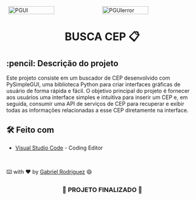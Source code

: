 

<div style="display: flex; justify-content: center;">
    <img src="https://github.com/gabrielVrodriguez/Busca-CEP-PyGUI/assets/121834753/97da3270-a3cd-407c-a0ce-3b1ea51e634c" alt="PGUI" style="width: 49%;">
    <img src="https://github.com/gabrielVrodriguez/Busca-CEP-PyGUI/assets/121834753/f808439f-b4e2-4622-b28c-f8bbb01aa091" alt="PGUIerror" style="width: 49%;">
</div>

<h1 align="center">
 BUSCA CEP 📋
</h1>

<h2>
  :pencil: Descrição do projeto
</h2>

<p>
Este projeto consiste em um buscador de CEP desenvolvido com PySimpleGUI, uma biblioteca Python para criar interfaces gráficas de usuário de forma rápida e fácil. O objetivo principal do projeto é fornecer aos usuários uma interface simples e intuitiva para inserir um CEP e, em seguida, consumir uma API de serviços de CEP para recuperar e exibir todas as informações relacionadas a esse CEP diretamente na interface.
</p>

## 🛠️ Feito com
* [Visual Studio Code](https://code.visualstudio.com) - Coding Editor

  <br>

 ⌨️ with ❤️ by [Gabriel Rodriguez](https://github.com/gabrielVrodriguez) 😄

<h3 align="center">
  
  :construction: PROJETO FINALIZADO :construction:
  
</h3>
